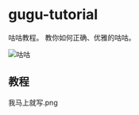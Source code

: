 # gugu-tutorial
咕咕教程。 教你如何正确、优雅的咕咕。

![咕咕](https://i.loli.net/2018/07/10/5b4392fc16594.jpg)

## 教程
我马上就写.png
